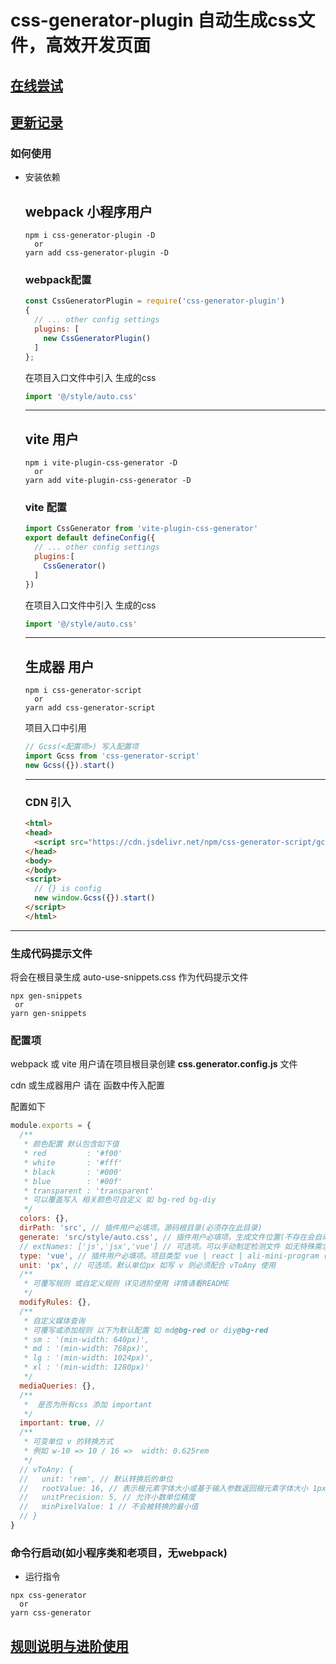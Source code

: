 # css-generator-plugin 自动生成css文件，高效开发页面

## [在线尝试](https://machetehot.github.io/css-generator-plugin/)

## [更新记录](./CHANGE.md)
### 如何使用

+ 安装依赖
  ## webpack 小程序用户
  ```shell
  npm i css-generator-plugin -D
    or
  yarn add css-generator-plugin -D
  ```
  ### webpack配置

  ```javascript
  const CssGeneratorPlugin = require('css-generator-plugin')
  {
    // ... other config settings 
    plugins: [
      new CssGeneratorPlugin()
    ]
  };
  ```
  在项目入口文件中引入 生成的css 
  ```js
  import '@/style/auto.css'
  ```
  ***
  ## vite 用户
  ```shell
  npm i vite-plugin-css-generator -D
    or
  yarn add vite-plugin-css-generator -D
  ```
  ### vite 配置
  ```javascript
  import CssGenerator from 'vite-plugin-css-generator'
  export default defineConfig({
    // ... other config settings 
    plugins:[
      CssGenerator()
    ]
  })
  ```
  在项目入口文件中引入 生成的css 
  ```js
  import '@/style/auto.css'
  ```
  ***
  ## 生成器 用户
  ```shell
  npm i css-generator-script
    or
  yarn add css-generator-script
  ```
  项目入口中引用
  ```js
  // Gcss(<配置项>) 写入配置项
  import Gcss from 'css-generator-script'
  new Gcss({}).start()
  ```
  ***
  ### CDN 引入
  ```html
  <html>
  <head>
    <script src="https://cdn.jsdelivr.net/npm/css-generator-script/gcss.js"></script>
  </head>
  <body>
  </body>
  <script>
    // {} is config
    new window.Gcss({}).start()
  </script>
  </html>
  ```
***
 ### 生成代码提示文件
  将会在根目录生成 auto-use-snippets.css 作为代码提示文件
  ```
  npx gen-snippets
   or
  yarn gen-snippets
  ```

### 配置项
webpack 或 vite 用户请在项目根目录创建 **css.generator.config.js** 文件

cdn 或生成器用户 请在 函数中传入配置

配置如下
```javascript
module.exports = {
  /**
   * 颜色配置 默认包含如下值
   * red         : '#f00'
   * white       : '#fff'
   * black       : '#000'
   * blue        : '#00f'
   * transparent : 'transparent'
   * 可以覆盖写入 相关颜色可自定义 如 bg-red bg-diy
   */
  colors: {},
  dirPath: 'src', // 插件用户必填项。源码根目录(必须存在此目录)
  generate: 'src/style/auto.css', // 插件用户必填项。生成文件位置(不存在会自动创建目录)
  // extNames: ['js','jsx','vue'] // 可选项。可以手动制定检测文件 如无特殊需求 只需指定type 即可
  type: 'vue', // 插件用户必填项。项目类型 vue | react | ali-mini-program (阿里系小程序) | wx-mini-program(微信小程序) | html 
  unit: 'px', // 可选项。默认单位px 如写 v 则必须配合 vToAny 使用
  /**
   * 可覆写规则 或自定义规则 详见进阶使用 详情请看README
   */
  modifyRules: {},
  /**
   * 自定义媒体查询
   * 可覆写或添加规则 以下为默认配置 如 md@bg-red or diy@bg-red
   * sm : '(min-width: 640px)',
   * md : '(min-width: 768px)',
   * lg : '(min-width: 1024px)',
   * xl : '(min-width: 1280px)'
   */
  mediaQueries: {},
  /**
   *  是否为所有css 添加 important 
   */
  important: true, // 
  /**
   * 可变单位 v 的转换方式 
   * 例如 w-10 => 10 / 16 =>  width: 0.625rem 
   */
  // vToAny: {
  //   unit: 'rem', // 默认转换后的单位
  //   rootValue: 16, // 表示根元素字体大小或基于输入参数返回根元素字体大小 1px -> 1/16rem
  //   unitPrecision: 5, // 允许小数单位精度
  //   minPixelValue: 1 // 不会被转换的最小值
  // }
}
```

### 命令行启动(如小程序类和老项目，无webpack)
+ 运行指令
```text
npx css-generator
  or
yarn css-generator

```
## [规则说明与进阶使用](./RULE.md)